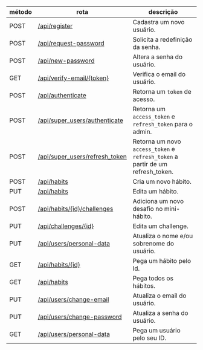 | método | rota                                                            | descrição                                                                      |
| ------ | --------------------------------------------------------------- | ------------------------------------------------------------------------------ |
| POST   | [/api/register](./users/register.md)                            | Cadastra um novo usuário.                                                      |
| POST   | [/api/request-password](./users/request-password.md)            | Solicita a redefinição da senha.                                               |
| POST   | [/api/new-password](./users/new-password.md)                    | Altera a senha do usuário.                                                     |
| GET    | [/api/verify-email/{token}](./users/verify-email.md)            | Verifica o email do usuário.                                                   |
| POST   | [/api/authenticate](./auth/authenticate.md)                     | Retorna um `token` de acesso.                                                  |
| POST   | [/api/super_users/authenticate](./superUsers/authenticate.md)   | Retorna um `access_token` e `refresh_token` para o admin.                      |
| POST   | [/api/super_users/refresh_token](./superUsers/refresh-token.md) | Retorna um novo `access_token` e `refresh_token` a partir de um refresh_token. |
| POST   | [/api/habits](./habits/create.md)                               | Cria um novo hábito.                                                           |
| PUT    | [/api/habits](./habits/edit.md)                                 | Edita um hábito.                                                               |
| POST   | [/api/habits/{id}/challenges](./habits/addChallenge.md)         | Adiciona um novo desafio no mini-hábito.                                       |
| PUT    | [/api/challenges/{id}](./challenges/edit.md)                    | Edita um challenge.                                                            |
| PUT    | [/api/users/personal-data](./users/personal-data.md)            | Atualiza o nome e/ou sobrenome do usuário.                                     |
| GET    | [/api/habits/{id}](./habits/getByid.md)                         | Pega um hábito pelo Id.                                                        |
| GET    | [/api/habits](./habits/getAll.md)                               | Pega todos os hábitos.                                                         |
| PUT    | [/api/users/change-email](./users/change-email.md)              | Atualiza o email do usuário.                                                   |
| PUT    | [/api/users/change-password](./users/change-password.md)        | Atualiza a senha do usuário.                                                   |
| GET    | [/api/users/personal-data](./users/getById.md)                  | Pega um usuário pelo seu ID.                                                   |
